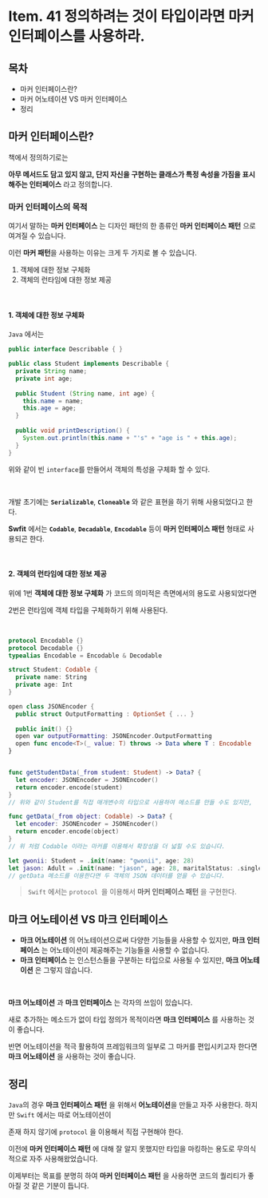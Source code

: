 # Item. 41 정의하려는 것이 타입이라면 마커 인터페이스를 사용하라. 



## 목차 

* 마커 인터페이스란? 
* 마커 어노테이션 VS 마커 인터페이스 
* 정리





## 마커 인터페이스란?

책에서 정의하기로는 

**아무 메서드도 담고 있지 않고, 단지 자신을 구현하는 클래스가 특정 속성을 가짐을 표시해주는 인터페이스** 라고 정의합니다.



### 마커 인터페이스의 목적 

여기서 말하는 **마커 인터페이스** 는 디자인 패턴의 한 종류인 **마커 인터페이스 패턴** 으로 여겨질 수 있습니다. 

이런 **마커 패턴**을 사용하는 이유는 크게 두 가지로 볼 수 있습니다.

1. 객체에 대한 정보 구체화
2. 객체의 런타임에 대한 정보 제공 

<Br>



#### 1. 객체에 대한 정보 구체화

`Java` 에서는 

```java
public interface Describable { }

public class Student implements Describable {
  private String name;
  private int age;
  
  public Student (String name, int age) {
    this.name = name;
    this.age = age;
  }
  
  public void printDescription() {
    System.out.println(this.name + "'s" + "age is " + this.age);
  }
}
```

위와 같이 빈 `interface`를 만들어서 객체의 특성을 구체화 할 수 있다. 

<Br>

개발 초기에는 **`Serializable`**, **`Cloneable`** 와 같은 표현을 하기 위해 사용되었다고 한다. 

**Swfit** 에서는 **`Codable`**, **`Decadable`**, **`Encodable`** 등이 **마커 인터페이스 패턴** 형태로 사용되곤 한다. 

<Br>

#### 2. 객체의 런타임에 대한 정보 제공

위에 1번 **객체에 대한 정보 구체화** 가 코드의 의미적은 측면에서의 용도로 사용되었다면 

2번은 런타임에 객체 타입을 구체화하기 위해 사용된다. 

<Br>

```swift
protocol Encodable {}
protocol Decodable {}
typealias Encodable = Encodable & Decodable

struct Student: Codable {
  private name: String
  private age: Int
}

open class JSONEncoder {
  public struct OutputFormatting : OptionSet { ... }
  
  public init() {}
  open var outputFormatting: JSONEncoder.OutputFormatting
  open func encode<T>(_ value: T) throws -> Data where T : Encodable
}


func getStudentData(_from student: Student) -> Data? { 
  let encoder: JSONEncoder = JSONEncoder()
  return encoder.encode(student)
}
// 위와 같이 Student를 직접 매개변수의 타입으로 사용하여 메소드를 만들 수도 있지만, 

func getData(_from object: Codable) -> Data? {
  let encoder: JSONEncoder = JSONEncoder()
  return encoder.encode(object)
}
// 위 처럼 Codable 이라는 마커를 이용해서 확장성을 더 넓힐 수도 있습니다. 

let gwonii: Student = .init(name: "gwonii", age: 28)
let jason: Adult = .init(name: "jason", age: 28, maritalStatus: .single)
// getData 메소드를 이용한다면 두 객체의 JSON 데이터를 얻을 수 있습니다.
```

> `Swift` 에서는 `protocol `을 이용해서 **마커 인터페이스 패턴** 을 구현한다. 



## 마크 어노테이션 VS 마크 인터페이스 

* **마크 어노테이션** 의 어노테이션으로써 다양한 기능들을 사용할 수 있지만, **마크 인터페이스** 는 어노테이션이 제공해주는 기능들을 사용할 수 없습니다. 
* **마크 인터페이스** 는 인스턴스들을 구분하는 타입으로 사용될 수 있지만, **마크 어노테이션** 은 그렇지 않습니다.

<Br>

**마크 어노테이션** 과 **마크 인터페이스** 는 각자의 쓰임이 있습니다. 

새로 추가하는 메소드가 없이 타입 정의가 목적이라면 **마크 인터페이스** 를 사용하는 것이 좋습니다. 

반면 어노테이션을 적극 활용하여 프레임워크의 일부로 그 마커를 편입시키고자 한다면 **마크 어노테이션** 을 사용하는 것이 좋습니다. 



## 정리

`Java`의 경우 **마크 인터페이스 패턴** 을 위해서 **어노테이션**을 만들고 자주 사용한다. 하지만 `Swift` 에서는 따로 어노테이션이 

존재 하지 않기에 `protocol` 을 이용해서 직접 구현해야 한다. 

이전에 **마커 인터페이스 패턴** 에 대해 잘 알지 못했지만 타입을 마킹하는 용도로 무의식적으로 자주 사용해왔었습니다. 

이제부터는 목표를 분명히 하여 **마커 인터페이스 패턴** 을 사용하면 코드의 퀄리티가 좋아질 것 같은 기분이 듭니다. 



